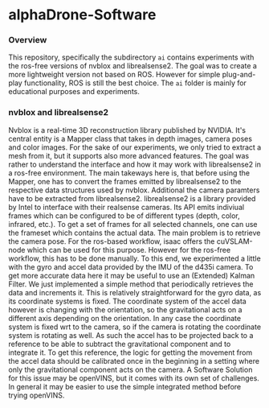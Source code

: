 # alphaDrone-Software

### Overview
This repository, specifically the subdirectory `ai` contains experiments with the ros-free versions of nvblox and librealsense2. 
The goal was to create a more lightweight version not based on ROS. However for simple plug-and-play functionality, ROS is still the best choice.
The `ai` folder is mainly for educational purposes and experiments.

### nvblox and librealsense2
Nvblox is a real-time 3D reconstruction library published by NVIDIA. It's central entity is a Mapper class that takes in depth images, camera poses and color images. For the sake of our experiments, we only tried to extract a mesh from it, but it supports also more advanced features. The goal was rather to understand the interface and how it may work with librealsense2 in a ros-free environment. The main takeways here is, that before using the Mapper, one has to convert the frames emitted by librealsense2 to the respective data structures used by nvblox. Additional the camera paramters have to be extracted from librealsense2.
librealsense2 is a library provided by Intel to interface with their realsense cameras. Its API emits indiviual frames which can be configured to be of different types (depth, color, infrared, etc.). To get a set of frames for all selected channels, one can use the frameset which contains the actual data. The main problem is to retrieve the camera pose. For the ros-based workflow, isaac offers the cuVSLAM-node which can be used for this purpose. However for the ros-free workflow, this has to be done manually. To this end, we experimented a little with the gyro and accel data provided by the IMU of the d435i camera. To get more accurate data here it may be useful to use an (Extended) Kalman Filter. We just implemented a simple method that periodically retrieves the data and increments it. This is relatively straightforward for the gyro data, as its coordinate systems is fixed. The coordinate system of the accel data however is changing with the orientation, so the gravitational acts on a different axis depending on the orientation. In any case the coordinate system is fixed wrt to the camera, so if the camera is rotating the coordinate system is rotating as well. As such the accel has to be projected back to a reference to be able to subtract the gravitational component and to integrate it. To get this reference, the logic for getting the movement from the accel data should be calibrated once in the beginning in a setting where only the gravitational component acts on the camera. A Software Solution for this issue may be openVINS, but it comes with its own set of challenges. In general it may be easier to use the simple integrated method before trying openVINS. 
